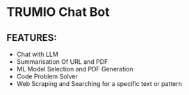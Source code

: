 # TRUMIO Chat Bot     

        
## FEATURES:       

+ Chat with LLM
+ Summarisation Of URL and PDF
+ ML Model Selection and PDF Generation
+ Code Problem Solver
+ Web Scraping and Searching for a specific text or pattern    

